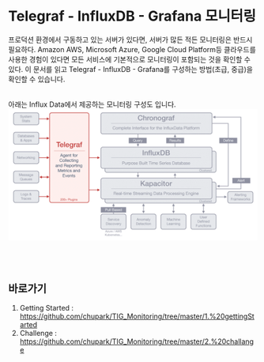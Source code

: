 # Telegraf - InfluxDB - Grafana 모니터링
프로덕션 환경에서 구동하고 있는 서버가 있다면, 서버가 많든 적든 모니터링은 반드시 필요하다. Amazon AWS, Microsoft Azure, Google Cloud Platform등
클라우드를 사용한 경험이 있다면 모든 서비스에 기본적으로 모니터링이 포함되는 것을 확인할 수 있다. 이 문서를 읽고 Telegraf - InfluxDB - Grafana를 
구성하는 방법(초급, 중급)을 확인할 수 있습니다. <br/><br/>

아래는 Influx Data에서 제공하는 모니터링 구성도 입니다.
<img src=https://github.com/chupark/TIG_Monitoring/blob/master/img/1.helloTelegraf.png />

<br><br>

## 바로가기
1. Getting Started : https://github.com/chupark/TIG_Monitoring/tree/master/1.%20gettingStarted
2. Challenge : https://github.com/chupark/TIG_Monitoring/tree/master/2.%20challange
